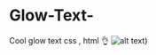 # Glow-Text-
Cool glow text css , html 👌
![alt text](https://cdn.discordapp.com/attachments/1003816719720128594/1116892602906722304/image.png))
